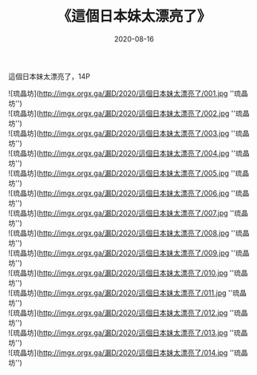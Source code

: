 ﻿---
layout: post
title:  《這個日本妹太漂亮了》
date:   2020-08-16
img: imgx.orgx.ga/漏D/2020/這個日本妹太漂亮了/000.jpg
categories: [美女, 性感, 泳衣]
---

這個日本妹太漂亮了，14P

![琉晶坊](http://imgx.orgx.ga/漏D/2020/這個日本妹太漂亮了/001.jpg ''琉晶坊'') <br>
![琉晶坊](http://imgx.orgx.ga/漏D/2020/這個日本妹太漂亮了/002.jpg ''琉晶坊'') <br>
![琉晶坊](http://imgx.orgx.ga/漏D/2020/這個日本妹太漂亮了/003.jpg ''琉晶坊'') <br>
![琉晶坊](http://imgx.orgx.ga/漏D/2020/這個日本妹太漂亮了/004.jpg ''琉晶坊'') <br>
![琉晶坊](http://imgx.orgx.ga/漏D/2020/這個日本妹太漂亮了/005.jpg ''琉晶坊'') <br>
![琉晶坊](http://imgx.orgx.ga/漏D/2020/這個日本妹太漂亮了/006.jpg ''琉晶坊'') <br>
![琉晶坊](http://imgx.orgx.ga/漏D/2020/這個日本妹太漂亮了/007.jpg ''琉晶坊'') <br>
![琉晶坊](http://imgx.orgx.ga/漏D/2020/這個日本妹太漂亮了/008.jpg ''琉晶坊'') <br>
![琉晶坊](http://imgx.orgx.ga/漏D/2020/這個日本妹太漂亮了/009.jpg ''琉晶坊'') <br>
![琉晶坊](http://imgx.orgx.ga/漏D/2020/這個日本妹太漂亮了/010.jpg ''琉晶坊'') <br>
![琉晶坊](http://imgx.orgx.ga/漏D/2020/這個日本妹太漂亮了/011.jpg ''琉晶坊'') <br>
![琉晶坊](http://imgx.orgx.ga/漏D/2020/這個日本妹太漂亮了/012.jpg ''琉晶坊'') <br>
![琉晶坊](http://imgx.orgx.ga/漏D/2020/這個日本妹太漂亮了/013.jpg ''琉晶坊'') <br>
![琉晶坊](http://imgx.orgx.ga/漏D/2020/這個日本妹太漂亮了/014.jpg ''琉晶坊'') <br>
